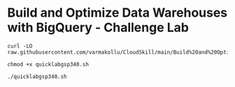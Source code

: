 # Build and Optimize Data Warehouses with BigQuery - Challenge Lab

```
curl -LO raw.githubusercontent.com/varmakollu/CloudSkill/main/Build%20and%20Optimize%20Data%20Warehouses%20with%20BigQuery%20Challenge%20Lab/quicklabgsp340.sh

chmod +x quicklabgsp340.sh

./quicklabgsp340.sh

```
